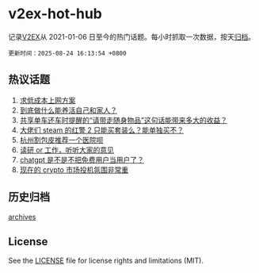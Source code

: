 # v2ex-hot-hub

 记录[V2EX](https://www.v2ex.com/)从 2021-01-06 日至今的热门话题。每小时抓取一次数据，按天[归档](archives)。

`更新时间：2025-08-24 16:13:54 +0800`

## 热议话题

1. [求低成本上网方案](https://www.v2ex.com/t/1154521)
1. [到底做什么能养活自己和家人？](https://www.v2ex.com/t/1154439)
1. [共享单车还车时提醒的“请带走随身物品”这句话能带来多大的收益？](https://www.v2ex.com/t/1154532)
1. [大佬们 steam 的红警 2 只能买套装么？能单独买不？](https://www.v2ex.com/t/1154440)
1. [杭州割包皮推荐一个医院呗](https://www.v2ex.com/t/1154537)
1. [读研 or 工作，听听大家的意见](https://www.v2ex.com/t/1154503)
1. [chatgpt 是不是不把免费用户当用户了？](https://www.v2ex.com/t/1154470)
1. [现在的 crypto 市场投机氛围非常重](https://www.v2ex.com/t/1154518)

## 历史归档

[archives](archives)

## License

See the [LICENSE](LICENSE) file for license rights and limitations (MIT).
